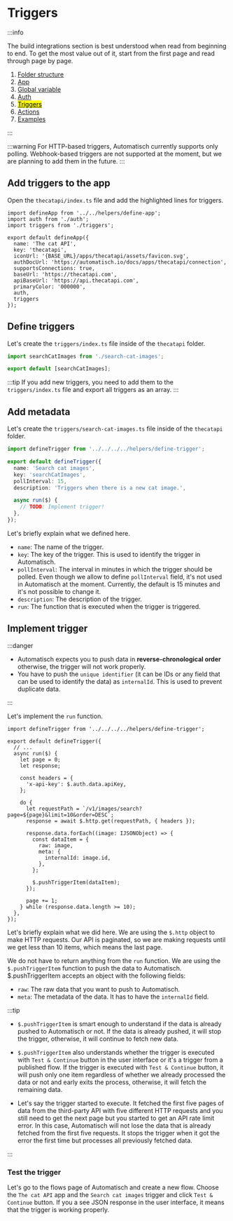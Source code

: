 # Triggers

:::info

The build integrations section is best understood when read from beginning to end. To get the most value out of it, start from the first page and read through page by page.

1. [Folder structure](/build-integrations/folder-structure)
2. [App](/build-integrations/app)
3. [Global variable](/build-integrations/global-variable)
4. [Auth](/build-integrations/auth)
5. [<mark>Triggers</mark>](/build-integrations/triggers)
6. [Actions](/build-integrations/actions)
7. [Examples](/build-integrations/examples)

:::

:::warning
For HTTP-based triggers, Automatisch currently supports only polling. Webhook-based triggers are not supported at the moment, but we are planning to add them in the future.
:::

## Add triggers to the app

Open the `thecatapi/index.ts` file and add the highlighted lines for triggers.

```typescript{3,15}
import defineApp from '../../helpers/define-app';
import auth from './auth';
import triggers from './triggers';

export default defineApp({
  name: 'The cat API',
  key: 'thecatapi',
  iconUrl: '{BASE_URL}/apps/thecatapi/assets/favicon.svg',
  authDocUrl: 'https://automatisch.io/docs/apps/thecatapi/connection',
  supportsConnections: true,
  baseUrl: 'https://thecatapi.com',
  apiBaseUrl: 'https://api.thecatapi.com',
  primaryColor: '000000',
  auth,
  triggers
});
```

## Define triggers

Let's create the `triggers/index.ts` file inside of the `thecatapi` folder.

```typescript
import searchCatImages from './search-cat-images';

export default [searchCatImages];
```

:::tip
If you add new triggers, you need to add them to the `triggers/index.ts` file and export all triggers as an array.
:::

## Add metadata

Let's create the `triggers/search-cat-images.ts` file inside of the `thecatapi` folder.

```typescript
import defineTrigger from '../../../../helpers/define-trigger';

export default defineTrigger({
  name: 'Search cat images',
  key: 'searchCatImages',
  pollInterval: 15,
  description: 'Triggers when there is a new cat image.',

  async run($) {
    // TODO: Implement trigger!
  },
});
```

Let's briefly explain what we defined here.

- `name`: The name of the trigger.
- `key`: The key of the trigger. This is used to identify the trigger in Automatisch.
- `pollInterval`: The interval in minutes in which the trigger should be polled. Even though we allow to define `pollInterval` field, it's not used in Automatisch at the moment. Currently, the default is 15 minutes and it's not possible to change it.
- `description`: The description of the trigger.
- `run`: The function that is executed when the trigger is triggered.

## Implement trigger

:::danger

- Automatisch expects you to push data in **reverse-chronological order** otherwise, the trigger will not work properly.
- You have to push the `unique identifier` (it can be IDs or any field that can be used to identify the data) as `internalId`. This is used to prevent duplicate data.

:::

Let's implement the `run` function.

```typescript{10-34}
import defineTrigger from '../../../../helpers/define-trigger';

export default defineTrigger({
  // ...
  async run($) {
    let page = 0;
    let response;

    const headers = {
      'x-api-key': $.auth.data.apiKey,
    };

    do {
      let requestPath = `/v1/images/search?page=${page}&limit=10&order=DESC`;
      response = await $.http.get(requestPath, { headers });

      response.data.forEach((image: IJSONObject) => {
        const dataItem = {
          raw: image,
          meta: {
            internalId: image.id,
          },
        };

        $.pushTriggerItem(dataItem);
      });

      page += 1;
    } while (response.data.length >= 10);
  },
});
```

Let's briefly explain what we did here. We are using the `$.http` object to make HTTP requests. Our API is paginated, so we are making requests until we get less than 10 items, which means the last page.

We do not have to return anything from the `run` function. We are using the `$.pushTriggerItem` function to push the data to Automatisch. $.pushTriggerItem accepts an object with the following fields:

- `raw`: The raw data that you want to push to Automatisch.
- `meta`: The metadata of the data. It has to have the `internalId` field.

:::tip

- `$.pushTriggerItem` is smart enough to understand if the data is already pushed to Automatisch or not. If the data is already pushed, it will stop the trigger, otherwise, it will continue to fetch new data.

- `$.pushTriggerItem` also understands whether the trigger is executed with `Test & Continue` button in the user interface or it's a trigger from a published flow. If the trigger is executed with `Test & Continue` button, it will push only one item regardless of whether we already processed the data or not and early exits the process, otherwise, it will fetch the remaining data.

- Let's say the trigger started to execute. It fetched the first five pages of data from the third-party API with five different HTTP requests and you still need to get the next page but you started to get an API rate limit error. In this case, Automatisch will not lose the data that is already fetched from the first five requests. It stops the trigger when it got the error the first time but processes all previously fetched data.

:::

### Test the trigger

Let's go to the flows page of Automatisch and create a new flow. Choose the `The cat API` app and the `Search cat images` trigger and click `Test & Continue` button. If you a see JSON response in the user interface, it means that the trigger is working properly.

